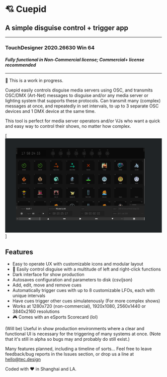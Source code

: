 # :cupid: Cuepid
## A simple disguise control + trigger app
---
### TouchDesigner 2020.26630 Win 64 
#### _Fully functional in Non-Commercial license; Commercial+ license recommended_

---

:mega: This is a work in progress.

Cuepid easily controls disguise media servers using OSC, and transmits OSC/DMX (Art-Net) messages to disguise and/or any media server or lighting system that supports these protocols. Can transmit many (complex) messages at once, and repeatedly in set intervals, to up to 3 separate OSC devices and 1 DMX device at the same time. 

This tool is perfect for media server operators and/or VJs who want a quick and easy way to control their shows, no matter how complex.

[![Screenshot of Cuepid](/tex/git-screenshot.png "Screenshot of Cuepid")]

## Features
- Easy to operate UX with customizable icons and modular layout
- :dart: Easily control disguise with a multitude of left and right-click functions
- Dark interface for show production
- Autosaves configuration and parameters to disk (csv/json)
- Add, edit, move and remove cues
- Automatically trigger cues with up to 8 customizable LFOs, each with unique intervals 
- Have cues trigger other cues simulatenously (For more complex shows)
- Works at 1280x720 (non-commercial), 1920x1080, 2560x1440 or 3840x2160 resolutions
- :video_game: Comes with an eSports Scorecard (lol)

(Will be) Useful in show production environments where a clear and functional UI is necessary for the triggering of many systems at once. (Note that it's still in alpha so bugs may and probably do still exist.)

Many features planned, including a timeline of sorts... Feel free to leave feedback/bug reports in the Issues section, or drop us a line at hello@tec.design

Coded with :heart: in Shanghai and LA.